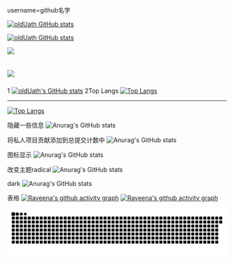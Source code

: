username=github名字
<!--展示自己  -->
[![oldUath GitHub stats](https://github-readme-stats.vercel.app/api?username=oldUath)](https://github.com/oldUath)

<!-- // github - stats -->
[![oldUath GitHub stats](https://github-readme-stats.vercel.app/api?username=oldUath&theme=dark&show_icons=true)](https://github.com/oldUath)
<!-- // most - used-language -->
![](https://github-readme-stats.vercel.app/api/top-langs/?username=oldUath&layout=compact&hide=html&theme=dark)
<!-- // total - contribution -->
![](https://github-readme-streak-stats.herokuapp.com/?user=oldUath&theme=highcontrast)
--------------------------------------
1
[![oldUath's GitHub stats](https://github-readme-stats.vercel.app/api?username=oldUath&theme=buefy)](https://github.com/oldUath)
2Top Langs
[![Top Langs](https://github-readme-stats.vercel.app/api/top-langs/?username=oldUath&layout=compact&theme=buefy)](https://juejin.cn/user/96412752681079/posts)

--------------------------------------

[![Top Langs](https://github-readme-stats.vercel.app/api/top-langs/?username=oldUath&layout=compact)](https://github.com/anuraghazra/github-readme-stats)

隐藏一些信息
![Anurag's GitHub stats](https://github-readme-stats.vercel.app/api?username=oldUath&hide=contribs,prs)

将私人项目贡献添加到总提交计数中
![Anurag's GitHub stats](https://github-readme-stats.vercel.app/api?username=oldUath&count_private=true)

图标显示
![Anurag's GitHub stats](https://github-readme-stats.vercel.app/api?username=oldUath&show_icons=true)

改变主题radical
![Anurag's GitHub stats](https://github-readme-stats.vercel.app/api?username=oldUath&show_icons=true&theme=radical)

dark
![Anurag's GitHub stats](https://github-readme-stats.vercel.app/api?username=oldUath&show_icons=true&theme=dark)

表格
[![Raveena's github activity graph](https://activity-graph.herokuapp.com/graph?username=oldUath&bg_color=000000&color=E30BF9&line=2fc8ee&point=ffffff&area=true&hide_border=true)](https://github.com/oldUath)
[![Raveena's github activity graph](https://activity-graph.herokuapp.com/graph?username=oldUath&theme=minimal)](https://github.com/oldUath)

<img src="https://github.com/oldUath/to-beautiful/blob/main/icon/github-contribution-grid-snake.svg"></img>
